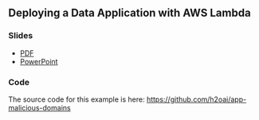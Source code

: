 ## Deploying a Data Application with AWS Lambda

### Slides

* [PDF](https://github.com/h2oai/h2o-world-2015-training/blob/master/tutorials/building-a-smarter-application/BuildingASmarterApplication.pdf)
* [PowerPoint](https://github.com/h2oai/h2o-world-2015-training/blob/master/tutorials/building-a-smarter-application/BuildingASmarterApplication.pptx)

### Code

The source code for this example is here: <https://github.com/h2oai/app-malicious-domains>
